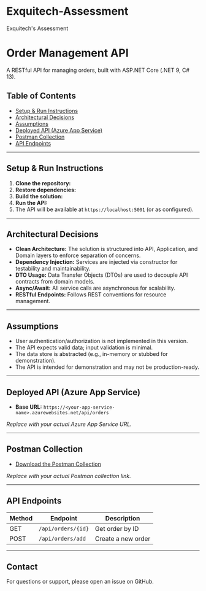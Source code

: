 # Exquitech-Assessment
Exquitech's Assessment

# Order Management API

A RESTful API for managing orders, built with ASP.NET Core (.NET 9, C# 13).

## Table of Contents

- [Setup & Run Instructions](#setup--run-instructions)
- [Architectural Decisions](#architectural-decisions)
- [Assumptions](#assumptions)
- [Deployed API (Azure App Service)](#deployed-api-azure-app-service)
- [Postman Collection](#postman-collection)
- [API Endpoints](#api-endpoints)

---

## Setup & Run Instructions

1. **Clone the repository:**
2. **Restore dependencies:**
3. **Build the solution:**
4. **Run the API:**
5. The API will be available at `https://localhost:5001` (or as configured).

---

## Architectural Decisions

- **Clean Architecture:** The solution is structured into API, Application, and Domain layers to enforce separation of concerns.
- **Dependency Injection:** Services are injected via constructor for testability and maintainability.
- **DTO Usage:** Data Transfer Objects (DTOs) are used to decouple API contracts from domain models.
- **Async/Await:** All service calls are asynchronous for scalability.
- **RESTful Endpoints:** Follows REST conventions for resource management.

---

## Assumptions

- User authentication/authorization is not implemented in this version.
- The API expects valid data; input validation is minimal.
- The data store is abstracted (e.g., in-memory or stubbed for demonstration).
- The API is intended for demonstration and may not be production-ready.

---

## Deployed API (Azure App Service)

- **Base URL:** `https://<your-app-service-name>.azurewebsites.net/api/orders`

_Replace with your actual Azure App Service URL._

---

## Postman Collection

- [Download the Postman Collection](<link-to-your-postman-collection>)

_Replace with your actual Postman collection link._

---

## API Endpoints

| Method | Endpoint              | Description         |
|--------|----------------------|---------------------|
| GET    | `/api/orders/{id}`   | Get order by ID     |
| POST   | `/api/orders/add`    | Create a new order  |

---

## Contact

For questions or support, please open an issue on GitHub.
